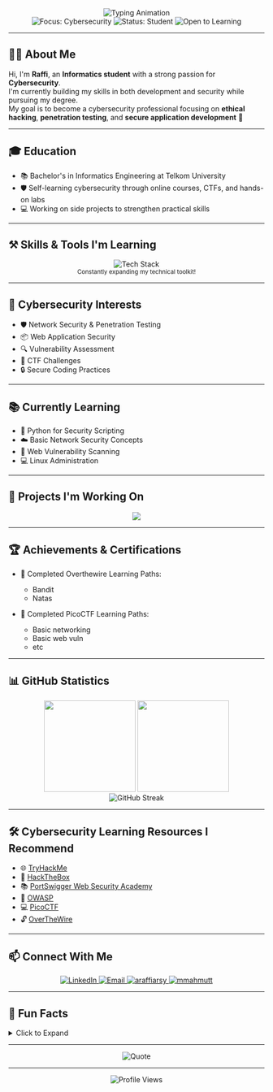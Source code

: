 <div align="center">
  <img src="https://readme-typing-svg.herokuapp.com/?font=Fira+Code&size=30&duration=4000&center=true&vCenter=true&width=600&height=70&lines=Hi+There!+👋;+I'm+4Raff!;Informatics+Student;Aspiring+Cybersecurity+Professional!" alt="Typing Animation" />
</div>

<div align="center">
  <img src="https://img.shields.io/badge/Focus-Cybersecurity-blue?style=for-the-badge" alt="Focus: Cybersecurity">
  <img src="https://img.shields.io/badge/Status-Student-green?style=for-the-badge" alt="Status: Student">
  <img src="https://img.shields.io/badge/Open_to-Learning_Opportunities-orange?style=for-the-badge" alt="Open to Learning">
</div>

---

## 👨‍💻 About Me

Hi, I'm **Raffi**, an **Informatics student** with a strong passion for **Cybersecurity**.  
I'm currently building my skills in both development and security while pursuing my degree.  
My goal is to become a cybersecurity professional focusing on **ethical hacking**, **penetration testing**, and **secure application development** 🔐

---

## 🎓 Education

- 📚 Bachelor's in Informatics Engineering at Telkom University
- 🛡️ Self-learning cybersecurity through online courses, CTFs, and hands-on labs
- 💻 Working on side projects to strengthen practical skills

---

## ⚒️ Skills & Tools I'm Learning

<div align="center">
  <img src="https://skillicons.dev/icons?i=html,css,js,ts,react,nextjs,nodejs,php,laravel,java,spring,py,flask,bash,git,github,mysql,mongo,linux,vscode,postman,&perline=9" alt="Tech Stack">
</div>

<div align="center">
  <sub>Constantly expanding my technical toolkit!</sub>
</div>

---

## 🔐 Cybersecurity Interests

- 🛡️ Network Security & Penetration Testing
- 📦 Web Application Security
- 🔍 Vulnerability Assessment
- 🧠 CTF Challenges
- 🔒 Secure Coding Practices

---

## 📚 Currently Learning

- 🔬 Python for Security Scripting
- ☁️ Basic Network Security Concepts
- 🔐 Web Vulnerability Scanning
- 💻 Linux Administration

---

## 🌱 Projects I'm Working On

<div align="center">
  <a href="https://github.com/4raff/mantacore">
    <img src="https://github-readme-stats.vercel.app/api/pin/?username=4raff&repo=mantacore&theme=tokyonight" />
  </a>
</div>

---

## 🏆 Achievements & Certifications

- 🎯 Completed Overthewire Learning Paths:
  - Bandit
  - Natas

- 🎯 Completed PicoCTF Learning Paths:
  - Basic networking
  - Basic web vuln
  - etc

---

## 📊 GitHub Statistics

<div align="center">
  <img src="https://github-readme-stats.vercel.app/api?username=4raff&show_icons=true&theme=tokyonight" height="180"/>
  <img src="https://github-readme-stats.vercel.app/api/top-langs/?username=4raff&layout=compact&theme=tokyonight" height="180"/>
</div>

<div align="center">
  <img src="https://github-readme-streak-stats.herokuapp.com/?user=4raff&theme=tokyonight" alt="GitHub Streak" />
</div>

---

## 🛠️ Cybersecurity Learning Resources I Recommend

- 🌐 [TryHackMe](https://tryhackme.com)
- 🧩 [HackTheBox](https://hackthebox.eu)
- 📚 [PortSwigger Web Security Academy](https://portswigger.net/web-security)
- 📝 [OWASP](https://owasp.org)
- 💻 [PicoCTF](https://picoctf.org)
- 🔓 [OverTheWire](https://overthewire.org)

---

## 📫 Connect With Me

<div align="center">
  <a href="https://linkedin.com/in/4raff" target="_blank">
    <img src="https://skillicons.dev/icons?i=linkedin" title="LinkedIn" />
  </a>
  <a href="mailto:araffiarsy@student.telkomuniversity.ac.id" target="_blank">
    <img src="https://skillicons.dev/icons?i=gmail" title="Email" />
  </a>
  <a href="https://instagram.com/araffiarsy" target="_blank">
    <img src="https://skillicons.dev/icons?i=instagram" title="araffiarsy" />
  </a>
  <a href="#">
    <img src="https://skillicons.dev/icons?i=discord" title="mmahmutt" />
  </a>
</div>

---

## 🧠 Fun Facts

<details>
  <summary>Click to Expand</summary>

- 🐧 Learning a new Linux command every day
- 🎮 Enjoy solving puzzle games that require logical thinking
- 📖 Fascinated by cybersecurity news and incident reports
- 💭 Building a home lab to practice security concepts

</details>

---

<div align="center">
  <img src="https://quotes-github-readme.vercel.app/api?type=horizontal&theme=merko" alt="Quote" />
</div>

---

<p align="center">
  <img src="https://komarev.com/ghpvc/?username=4raff&color=blue" alt="Profile Views" />
</p>
